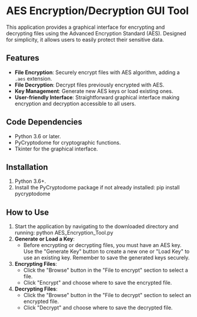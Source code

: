 # AES Encryption/Decryption GUI Tool

This application provides a graphical interface for encrypting and decrypting files using the Advanced Encryption Standard (AES). Designed for simplicity, it allows users to easily protect their sensitive data.

## Features

- **File Encryption**: Securely encrypt files with AES algorithm, adding a `.aes` extension.
- **File Decryption**: Decrypt files previously encrypted with AES.
- **Key Management**: Generate new AES keys or load existing ones.
- **User-friendly Interface**: Straightforward graphical interface making encryption and decryption accessible to all users.

## Code Dependencies

- Python 3.6 or later.
- PyCryptodome for cryptographic functions.
- Tkinter for the graphical interface.

## Installation

1. Python 3.6+.
2. Install the PyCryptodome package if not already installed:
    pip install pycryptodome

## How to Use

1. Start the application by navigating to the downloaded directory and running:
    python AES_Encryption_Tool.py
2. **Generate or Load a Key**:
    - Before encrypting or decrypting files, you must have an AES key. Use the "Generate Key" button to create a new one or "Load Key" to use an existing key. Remember to save the generated keys securely.
3. **Encrypting Files**:
    - Click the "Browse" button in the "File to encrypt" section to select a file.
    - Click "Encrypt" and choose where to save the encrypted file.
4. **Decrypting Files**:
    - Click the "Browse" button in the "File to decrypt" section to select an encrypted file.
    - Click "Decrypt" and choose where to save the decrypted file.
